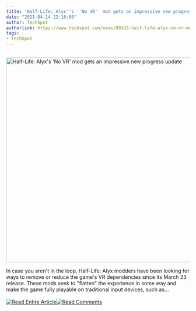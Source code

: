 ```yaml
---
title: 'Half-Life: Alyx''s ''No VR'' mod gets an impressive new progress update'
date: "2021-04-14 22:16:00"
author: TechSpot
authorlink: https://www.techspot.com/news/89315-half-life-alyx-no-vr-mod-gets-impressive.html
tags:
- TechSpot
---
```

<a href="https://www.techspot.com/news/89315-half-life-alyx-no-vr-mod-gets-impressive.html" target="_blank"><img src="https://static.techspot.com/images2/news/ts3_thumbs/2020/03/2020-03-24-ts3_thumbs-97c.jpg" width="800" height="560" style="padding: 15px 0" title="Half-Life: Alyx's 'No VR' mod gets an impressive new progress update" /></a><br />In case you aren't in the loop, Half-Life: Alyx modders have been looking for ways to remove or reduce the game's VR dependencies since its March 23 release. These mods seek to "flatten" the experience in some way and make the game fully playable on traditional input devices, such as...<br /><br /><a href="https://www.techspot.com/news/89315-half-life-alyx-no-vr-mod-gets-impressive.html"><img src="https://static.techspot.com/images/rss/rss_buttons_01.png" border="0" alt="Read Entire Article" /></a><a href="https://www.techspot.com/news/89315-half-life-alyx-no-vr-mod-gets-impressive.html#comments"><img src="https://static.techspot.com/images/rss/rss_buttons_02.png" border="0" alt="Read Comments" /></a><br /><br />